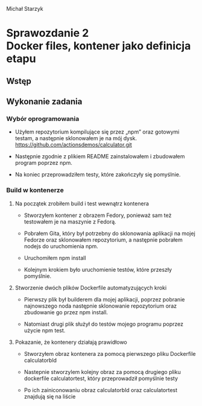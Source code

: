 Michał Starzyk
# Sprawozdanie 2 <br> Docker files, kontener jako definicja etapu

## Wstęp


## Wykonanie zadania
### Wybór oprogramowania
* Użyłem repozytorium kompilujące się przez „npm” oraz gotowymi testam, a następnie sklonowałem je na mój dysk. https://github.com/actionsdemos/calculator.git

* Następnie zgodnie z plikiem README zainstalowałem i zbudowałem program poprzez npm.

*  Na koniec przeprowadziłem testy, które zakończyły się pomyślnie.

### Build w kontenerze
1. Na początek zrobiłem build i test wewnątrz kontenera
   * Stworzyłem kontener z obrazem Fedory, ponieważ sam też testowałem je na maszynie z Fedorą.
  
   * Pobrałem Gita, który był potrzebny do sklonowania aplikacji na mojej Fedorze oraz sklonowałem repozytorium, a następnie pobrałem nodejs do uruchomienia npm.
  
   * Uruchomiłem npm install
  
   * Kolejnym krokiem było uruchomienie testów, które przeszły pomyślnie.

2. Stworzenie dwóch plików Dockerfile automatyzujących kroki
    * Pierwszy plik był builderem dla mojej aplikacji, poprzez pobranie najnowszego noda następnie sklonowanie repozytorium oraz zbudowanie go przez npm install.
  
    * Natomiast drugi plik służył do testów mojego programu poprzez użycie npm test.
      
3. Pokazanie, że kontenery działają prawidłowo
   * Stworzyłem obraz kontenera za pomocą pierwszego pliku Dockerfile calculatorbld
     
   * Nastepnie stworzylem kolejny obraz za pomocą drugiego pliku dockerfile calculatortest, który przeprowadził pomyślnie testy
  
   * Po ich zainiconowaniu obraz calculatorbld oraz calculatortest znajdują się na liście 


